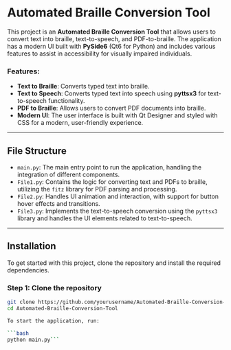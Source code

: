 # Automated Braille Conversion Tool

This project is an **Automated Braille Conversion Tool** that allows users to convert text into braille, text-to-speech, and PDF-to-braille. The application has a modern UI built with **PySide6** (Qt6 for Python) and includes various features to assist in accessibility for visually impaired individuals.

### Features:
- **Text to Braille**: Converts typed text into braille.
- **Text to Speech**: Converts typed text into speech using **pyttsx3** for text-to-speech functionality.
- **PDF to Braille**: Allows users to convert PDF documents into braille.
- **Modern UI**: The user interface is built with Qt Designer and styled with CSS for a modern, user-friendly experience.

---

## File Structure

- `main.py`: The main entry point to run the application, handling the integration of different components.
- `File1.py`: Contains the logic for converting text and PDFs to braille, utilizing the `fitz` library for PDF parsing and processing.
- `File2.py`: Handles UI animation and interaction, with support for button hover effects and transitions.
- `File3.py`: Implements the text-to-speech conversion using the `pyttsx3` library and handles the UI elements related to text-to-speech.

---

## Installation

To get started with this project, clone the repository and install the required dependencies.

### Step 1: Clone the repository

```bash
git clone https://github.com/yourusername/Automated-Braille-Conversion-Tool.git
cd Automated-Braille-Conversion-Tool

To start the application, run:

```bash
python main.py```

